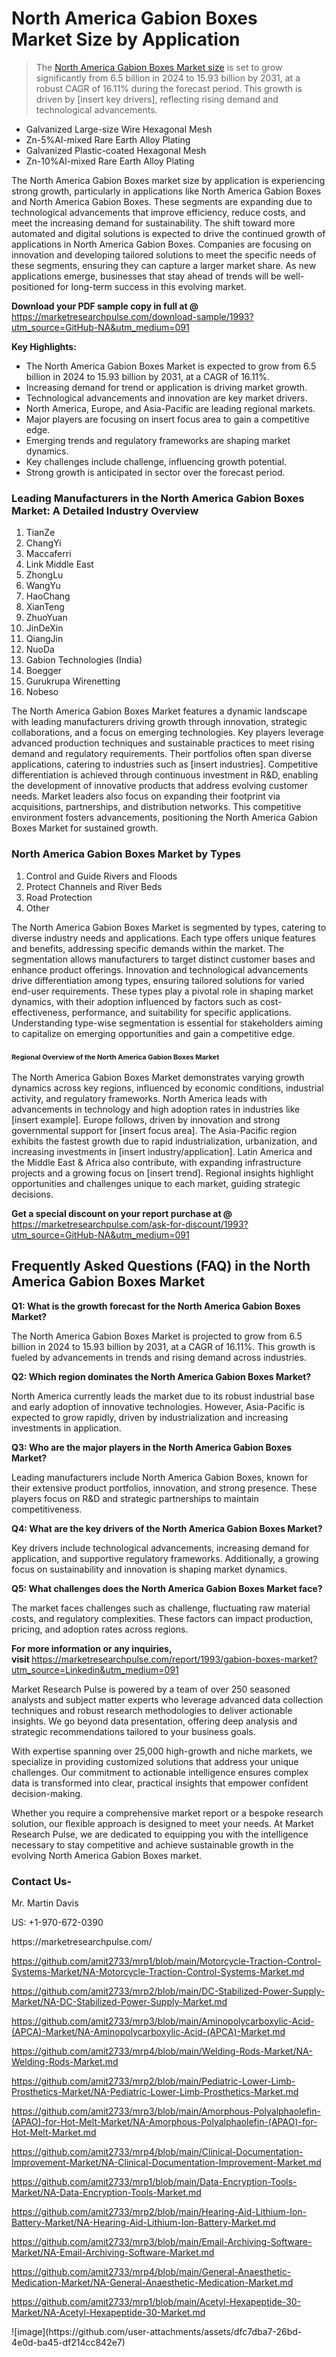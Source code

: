 <h1>North America Gabion Boxes Market&nbsp;Size by Application</h1><blockquote><p>The <a href="https://marketresearchpulse.com/download-sample/1993?utm_source=GitHub-NA&amp;utm_medium=091">North America Gabion Boxes Market size</a> is set to grow significantly from 6.5 billion in 2024 to 15.93 billion by 2031, at a robust CAGR of 16.11% during the forecast period. This growth is driven by [insert key drivers], reflecting rising demand and technological advancements.</p></blockquote><ul><li>Galvanized Large-size Wire Hexagonal Mesh <li> Zn-5%Al-mixed Rare Earth Alloy Plating <li> Galvanized Plastic-coated Hexagonal Mesh <li> Zn-10%Al-mixed Rare Earth Alloy Plating</li></ul><p>The North America Gabion Boxes market size by application is experiencing strong growth, particularly in applications like North America Gabion Boxes and North America Gabion Boxes. These segments are expanding due to technological advancements that improve efficiency, reduce costs, and meet the increasing demand for sustainability. The shift toward more automated and digital solutions is expected to drive the continued growth of applications in North America Gabion Boxes. Companies are focusing on innovation and developing tailored solutions to meet the specific needs of these segments, ensuring they can capture a larger market share. As new applications emerge, businesses that stay ahead of trends will be well-positioned for long-term success in this evolving market.</p><p><strong>Download your PDF sample copy in full at @ </strong><a href="https://marketresearchpulse.com/download-sample/1993?utm_source=GitHub-NA&amp;utm_medium=091">https://marketresearchpulse.com/download-sample/1993?utm_source=GitHub-NA&amp;utm_medium=091</a></p><p><strong>Key Highlights: </strong></p><ul><li>The North America Gabion Boxes Market is expected to grow from 6.5 billion in 2024 to 15.93 billion by 2031, at a CAGR of 16.11%.</li><li>Increasing demand for trend or application is driving market growth.</li><li>Technological advancements and innovation are key market drivers.</li><li>North America, Europe, and Asia-Pacific are leading regional markets.</li><li>Major players are focusing on insert focus area to gain a competitive edge.</li><li>Emerging trends and regulatory frameworks are shaping market dynamics.</li><li>Key challenges include challenge, influencing growth potential.</li><li>Strong growth is anticipated in sector over the forecast period.</li></ul><h3>Leading Manufacturers in the North America Gabion Boxes Market: A Detailed Industry Overview</h3><ol><li>TianZe</li><li>ChangYi</li><li>Maccaferri</li><li>Link Middle East</li><li>ZhongLu</li><li>WangYu</li><li>HaoChang</li><li>XianTeng</li><li>ZhuoYuan</li><li>JinDeXin</li><li>QiangJin</li><li>NuoDa</li><li>Gabion Technologies (India)</li><li>Boegger</li><li>Gurukrupa Wirenetting</li><li>Nobeso</li></ol><div class="flex max-w-full flex-col flex-grow"><div class="min-h-8 text-message flex w-full flex-col items-end gap-2 whitespace-normal break-words [.text-message+&amp;]:mt-5" dir="auto" data-message-author-role="assistant" data-message-id="fd8432e4-4910-450d-b182-61b7bfb0a01f" data-message-model-slug="gpt-4o"><div class="flex w-full flex-col gap-1 empty:hidden first:pt-[3px]"><div class="markdown prose w-full break-words dark:prose-invert light"><p>The North America Gabion Boxes Market features a dynamic landscape with leading manufacturers driving growth through innovation, strategic collaborations, and a focus on emerging technologies. Key players leverage advanced production techniques and sustainable practices to meet rising demand and regulatory requirements. Their portfolios often span diverse applications, catering to industries such as [insert industries]. Competitive differentiation is achieved through continuous investment in R&amp;D, enabling the development of innovative products that address evolving customer needs. Market leaders also focus on expanding their footprint via acquisitions, partnerships, and distribution networks. This competitive environment fosters advancements, positioning the North America Gabion Boxes Market for sustained growth.</p></div></div></div></div><h3>North America Gabion Boxes Market by Types</h3><ol><li>Control and Guide Rivers and Floods <li> Protect Channels and River Beds <li> Road Protection <li> Other</li></ol><div class="flex max-w-full flex-col flex-grow"><div class="min-h-8 text-message flex w-full flex-col items-end gap-2 whitespace-normal break-words [.text-message+&amp;]:mt-5" dir="auto" data-message-author-role="assistant" data-message-id="084470be-0bb7-4664-bddf-5156b4f41249" data-message-model-slug="gpt-4o-mini"><div class="flex w-full flex-col gap-1 empty:hidden first:pt-[3px]"><div class="markdown prose w-full break-words dark:prose-invert light"><p>The North America Gabion Boxes Market is segmented by types, catering to diverse industry needs and applications. Each type offers unique features and benefits, addressing specific demands within the market. The segmentation allows manufacturers to target distinct customer bases and enhance product offerings. Innovation and technological advancements drive differentiation among types, ensuring tailored solutions for varied end-user requirements. These types play a pivotal role in shaping market dynamics, with their adoption influenced by factors such as cost-effectiveness, performance, and suitability for specific applications. Understanding type-wise segmentation is essential for stakeholders aiming to capitalize on emerging opportunities and gain a competitive edge.</p></div></div></div></div><h3><span style="font-size: 11px;">Regional Overview of the North America Gabion Boxes Market</span></h3><div class="flex max-w-full flex-col flex-grow"><div class="min-h-8 text-message flex w-full flex-col items-end gap-2 whitespace-normal break-words [.text-message+&amp;]:mt-5" dir="auto" data-message-author-role="assistant" data-message-id="e9038762-ce64-4e30-91c9-9bd413514231" data-message-model-slug="gpt-4o-mini"><div class="flex w-full flex-col gap-1 empty:hidden first:pt-[3px]"><div class="markdown prose w-full break-words dark:prose-invert light"><p>The North America Gabion Boxes Market demonstrates varying growth dynamics across key regions, influenced by economic conditions, industrial activity, and regulatory frameworks. North America leads with advancements in technology and high adoption rates in industries like [insert example]. Europe follows, driven by innovation and strong governmental support for [insert focus area]. The Asia-Pacific region exhibits the fastest growth due to rapid industrialization, urbanization, and increasing investments in [insert industry/application]. Latin America and the Middle East &amp; Africa also contribute, with expanding infrastructure projects and a growing focus on [insert trend]. Regional insights highlight opportunities and challenges unique to each market, guiding strategic decisions.</p></div></div></div></div><p><strong>Get a special discount on your report purchase at @ </strong><a href="https://marketresearchpulse.com/ask-for-discount/1993?utm_source=GitHub-NA&amp;utm_medium=091">https://marketresearchpulse.com/ask-for-discount/1993?utm_source=GitHub-NA&amp;utm_medium=091</a></p><h2>Frequently Asked Questions (FAQ) in the North America Gabion Boxes Market</h2><p><strong>Q1: What is the growth forecast for the North America Gabion Boxes Market?</strong></p><p>The North America Gabion Boxes Market is projected to grow from 6.5 billion in 2024 to 15.93 billion by 2031, at a CAGR of 16.11%. This growth is fueled by advancements in trends and rising demand across industries.</p><p><strong>Q2: Which region dominates the North America Gabion Boxes Market?</strong></p><p>North America currently leads the market due to its robust industrial base and early adoption of innovative technologies. However, Asia-Pacific is expected to grow rapidly, driven by industrialization and increasing investments in application.</p><p><strong>Q3: Who are the major players in the North America Gabion Boxes Market?</strong></p><p>Leading manufacturers include North America Gabion Boxes, known for their extensive product portfolios, innovation, and strong presence. These players focus on R&amp;D and strategic partnerships to maintain competitiveness.</p><p><strong>Q4: What are the key drivers of the North America Gabion Boxes Market?</strong></p><p>Key drivers include technological advancements, increasing demand for application, and supportive regulatory frameworks. Additionally, a growing focus on sustainability and innovation is shaping market dynamics.</p><p><strong>Q5: What challenges does the North America Gabion Boxes Market face?</strong></p><p>The market faces challenges such as challenge, fluctuating raw material costs, and regulatory complexities. These factors can impact production, pricing, and adoption rates across regions.</p><p><strong>For more information or any inquiries, visit&nbsp;</strong><a href="https://marketresearchpulse.com/report/1993/gabion-boxes-market?utm_source=Linkedin&utm_medium=091">https://marketresearchpulse.com/report/1993/gabion-boxes-market?utm_source=Linkedin&utm_medium=091</a></p><p>Market Research Pulse is powered by a team of over 250 seasoned analysts and subject matter experts who leverage advanced data collection techniques and robust research methodologies to deliver actionable insights. We go beyond data presentation, offering deep analysis and strategic recommendations tailored to your business goals.</p><p>With expertise spanning over 25,000 high-growth and niche markets, we specialize in providing customized solutions that address your unique challenges. Our commitment to actionable intelligence ensures complex data is transformed into clear, practical insights that empower confident decision-making.</p><p>Whether you require a comprehensive market report or a bespoke research solution, our flexible approach is designed to meet your needs. At Market Research Pulse, we are dedicated to equipping you with the intelligence necessary to stay competitive and achieve sustainable growth in the evolving North America Gabion Boxes market.</p><h3><strong>Contact Us-</strong></h3><p>Mr. Martin Davis</p><p>US: +1-970-672-0390</p><p>https://marketresearchpulse.com/</p><p><a href="https://github.com/amit2733/mrp1/blob/main/Motorcycle-Traction-Control-Systems-Market/NA-Motorcycle-Traction-Control-Systems-Market.md">https://github.com/amit2733/mrp1/blob/main/Motorcycle-Traction-Control-Systems-Market/NA-Motorcycle-Traction-Control-Systems-Market.md</a></p><p><a href="https://github.com/amit2733/mrp2/blob/main/DC-Stabilized-Power-Supply-Market/NA-DC-Stabilized-Power-Supply-Market.md">https://github.com/amit2733/mrp2/blob/main/DC-Stabilized-Power-Supply-Market/NA-DC-Stabilized-Power-Supply-Market.md</a></p><p><a href="https://github.com/amit2733/mrp3/blob/main/Aminopolycarboxylic-Acid-(APCA)-Market/NA-Aminopolycarboxylic-Acid-(APCA)-Market.md">https://github.com/amit2733/mrp3/blob/main/Aminopolycarboxylic-Acid-(APCA)-Market/NA-Aminopolycarboxylic-Acid-(APCA)-Market.md</a></p><p><a href="https://github.com/amit2733/mrp4/blob/main/Welding-Rods-Market/NA-Welding-Rods-Market.md">https://github.com/amit2733/mrp4/blob/main/Welding-Rods-Market/NA-Welding-Rods-Market.md</a></p><p><a href="https://github.com/amit2733/mrp2/blob/main/Pediatric-Lower-Limb-Prosthetics-Market/NA-Pediatric-Lower-Limb-Prosthetics-Market.md">https://github.com/amit2733/mrp2/blob/main/Pediatric-Lower-Limb-Prosthetics-Market/NA-Pediatric-Lower-Limb-Prosthetics-Market.md</a></p><p><a href="https://github.com/amit2733/mrp3/blob/main/Amorphous-Polyalphaolefin-(APAO)-for-Hot-Melt-Market/NA-Amorphous-Polyalphaolefin-(APAO)-for-Hot-Melt-Market.md">https://github.com/amit2733/mrp3/blob/main/Amorphous-Polyalphaolefin-(APAO)-for-Hot-Melt-Market/NA-Amorphous-Polyalphaolefin-(APAO)-for-Hot-Melt-Market.md</a></p><p><a href="https://github.com/amit2733/mrp4/blob/main/Clinical-Documentation-Improvement-Market/NA-Clinical-Documentation-Improvement-Market.md">https://github.com/amit2733/mrp4/blob/main/Clinical-Documentation-Improvement-Market/NA-Clinical-Documentation-Improvement-Market.md</a></p><p><a href="https://github.com/amit2733/mrp1/blob/main/Data-Encryption-Tools-Market/NA-Data-Encryption-Tools-Market.md">https://github.com/amit2733/mrp1/blob/main/Data-Encryption-Tools-Market/NA-Data-Encryption-Tools-Market.md</a></p><p><a href="https://github.com/amit2733/mrp2/blob/main/Hearing-Aid-Lithium-Ion-Battery-Market/NA-Hearing-Aid-Lithium-Ion-Battery-Market.md">https://github.com/amit2733/mrp2/blob/main/Hearing-Aid-Lithium-Ion-Battery-Market/NA-Hearing-Aid-Lithium-Ion-Battery-Market.md</a></p><p><a href="https://github.com/amit2733/mrp3/blob/main/Email-Archiving-Software-Market/NA-Email-Archiving-Software-Market.md">https://github.com/amit2733/mrp3/blob/main/Email-Archiving-Software-Market/NA-Email-Archiving-Software-Market.md</a></p><p><a href="https://github.com/amit2733/mrp4/blob/main/General-Anaesthetic-Medication-Market/NA-General-Anaesthetic-Medication-Market.md">https://github.com/amit2733/mrp4/blob/main/General-Anaesthetic-Medication-Market/NA-General-Anaesthetic-Medication-Market.md</a></p><p><a href="https://github.com/amit2733/mrp1/blob/main/Acetyl-Hexapeptide-30-Market/NA-Acetyl-Hexapeptide-30-Market.md">https://github.com/amit2733/mrp1/blob/main/Acetyl-Hexapeptide-30-Market/NA-Acetyl-Hexapeptide-30-Market.md</a></p>
![image](https://github.com/user-attachments/assets/dfc7dba7-26bd-4e0d-ba45-df214cc842e7)
